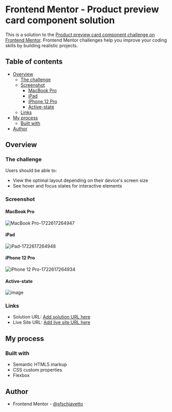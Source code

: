 # Frontend Mentor - Product preview card component solution

This is a solution to the [Product preview card component challenge on Frontend Mentor](https://www.frontendmentor.io/challenges/product-preview-card-component-GO7UmttRfa). Frontend Mentor challenges help you improve your coding skills by building realistic projects. 

## Table of contents

- [Overview](#overview)
  - [The challenge](#the-challenge)
  - [Screenshot](#screenshot)
    - [MacBook Pro](#macbook-pro)
    - [iPad](#ipad)
    - [iPhone 12 Pro](#iphone-12-pro)
    - [Active-state](activate-state)
  - [Links](#links)
- [My process](#my-process)
  - [Built with](#built-with)
- [Author](#author)

## Overview

### The challenge

Users should be able to:

- View the optimal layout depending on their device's screen size
- See hover and focus states for interactive elements

### Screenshot
#### MacBook Pro
![MacBook Pro-1722617264947](https://github.com/user-attachments/assets/8105bc34-3a59-4e9a-baed-5ec46b15b52f)

#### iPad
![iPad-1722617264948](https://github.com/user-attachments/assets/68032f14-6bba-4480-86e9-2786dd6db6b3)

#### iPhone 12 Pro
![iPhone 12 Pro-1722617264934](https://github.com/user-attachments/assets/1a720a8e-ca15-4861-bb3e-48961f1a61e2)

#### Active-state
![image](https://github.com/user-attachments/assets/fba5c2bd-1aba-4a30-ab1b-8ecca724913a)

### Links

- Solution URL: [Add solution URL here](https://www.frontendmentor.io/solutions/product-preview-card-component-solution-using-flexbox-jX1wW94iRz)
- Live Site URL: [Add live site URL here](https://sfschiavetto.github.io/product-preview-card-component/)

## My process

### Built with

- Semantic HTML5 markup
- CSS custom properties
- Flexbox

## Author
- Frontend Mentor - [@sfschiavetto](https://www.frontendmentor.io/profile/sfschiavetto)

